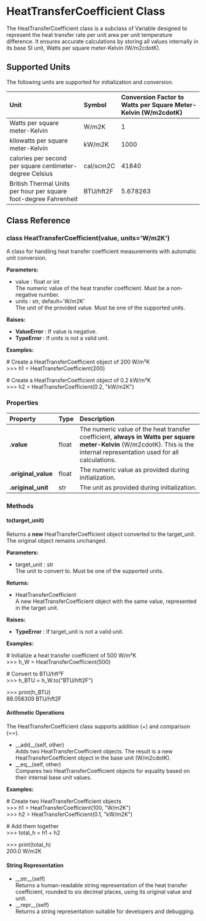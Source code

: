 # **HeatTransferCoefficient Class**

The HeatTransferCoefficient class is a subclass of Variable designed to represent the heat transfer rate per unit area per unit temperature difference. It ensures accurate calculations by storing all values internally in its base SI unit, Watts per square meter-Kelvin (W/m2cdotK).

## **Supported Units**

The following units are supported for initialization and conversion.

| Unit | Symbol | Conversion Factor to Watts per Square Meter-Kelvin (W/m2cdotK) |
| :---- | :---- | :---- |
| Watts per square meter-Kelvin | W/m2K | 1 |
| kilowatts per square meter-Kelvin | kW/m2K | 1000 |
| calories per second per square centimeter-degree Celsius | cal/scm2C | 41840 |
| British Thermal Units per hour per square foot-degree Fahrenheit | BTU/hft2F | 5.678263 |

## **Class Reference**

### **class HeatTransferCoefficient(value, units='W/m2K')**

A class for handling heat transfer coefficient measurements with automatic unit conversion.

**Parameters:**

* value : float or int  
  The numeric value of the heat transfer coefficient. Must be a non-negative number.  
* units : str, default='W/m2K'  
  The unit of the provided value. Must be one of the supported units.

**Raises:**

* **ValueError** : If value is negative.  
* **TypeError** : If units is not a valid unit.

**Examples:**

\# Create a HeatTransferCoefficient object of 200 W/m²K  
\>\>\> h1 \= HeatTransferCoefficient(200)

\# Create a HeatTransferCoefficient object of 0.2 kW/m²K  
\>\>\> h2 \= HeatTransferCoefficient(0.2, "kW/m2K")

### **Properties**

| Property | Type | Description |
| :---- | :---- | :---- |
| **.value** | float | The numeric value of the heat transfer coefficient, **always in Watts per square meter-Kelvin** (W/m2cdotK). This is the internal representation used for all calculations. |
| **.original\_value** | float | The numeric value as provided during initialization. |
| **.original\_unit** | str | The unit as provided during initialization. |

### **Methods**

#### **to(target\_unit)**

Returns a **new** HeatTransferCoefficient object converted to the target\_unit. The original object remains unchanged.

**Parameters:**

* target\_unit : str  
  The unit to convert to. Must be one of the supported units.

**Returns:**

* HeatTransferCoefficient  
  A new HeatTransferCoefficient object with the same value, represented in the target unit.

**Raises:**

* **TypeError** : If target\_unit is not a valid unit.

**Examples:**

\# Initialize a heat transfer coefficient of 500 W/m²K  
\>\>\> h\_W \= HeatTransferCoefficient(500)

\# Convert to BTU/hft²F  
\>\>\> h\_BTU \= h\_W.to("BTU/hft2F")

\>\>\> print(h\_BTU)  
88.058309 BTU/hft2F

#### **Arithmetic Operations**

The HeatTransferCoefficient class supports addition (+) and comparison (==).

* \_\_add\_\_(self, other)  
  Adds two HeatTransferCoefficient objects. The result is a new HeatTransferCoefficient object in the base unit (W/m2cdotK).  
* \_\_eq\_\_(self, other)  
  Compares two HeatTransferCoefficient objects for equality based on their internal base unit values.

**Examples:**

\# Create two HeatTransferCoefficient objects  
\>\>\> h1 \= HeatTransferCoefficient(100, "W/m2K")  
\>\>\> h2 \= HeatTransferCoefficient(0.1, "kW/m2K")

\# Add them together  
\>\>\> total\_h \= h1 \+ h2

\>\>\> print(total\_h)  
200.0 W/m2K

#### **String Representation**

* \_\_str\_\_(self)  
  Returns a human-readable string representation of the heat transfer coefficient, rounded to six decimal places, using its original value and unit.  
* \_\_repr\_\_(self)  
  Returns a string representation suitable for developers and debugging.